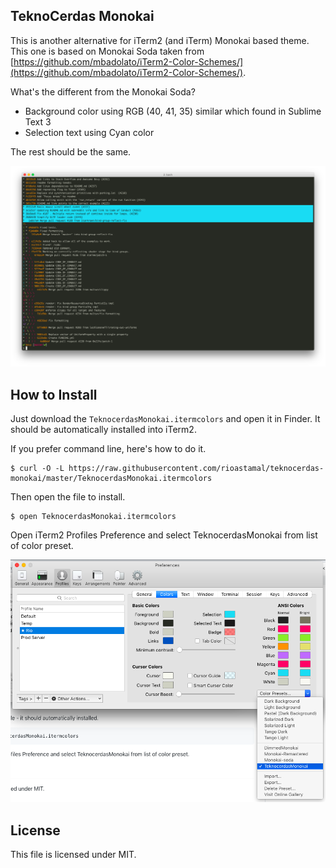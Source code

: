 ## TeknoCerdas Monokai

This is another alternative for iTerm2 (and iTerm) Monokai based theme. This one is based on Monokai Soda taken from [https://github.com/mbadolato/iTerm2-Color-Schemes/](https://github.com/mbadolato/iTerm2-Color-Schemes/).

What's the different from the Monokai Soda?

- Background color using RGB (40, 41, 35) similar which found in Sublime Text 3
- Selection text using Cyan color

The rest should be the same.

[![TeknoCerdas Monokai](./screenshot.png "TeknoCerdas Monokai")](./screenshot.png)

## How to Install

Just download the `TeknocerdasMonokai.itermcolors` and open it in Finder. It should be automatically installed into iTerm2.

If you prefer command line, here's how to do it.

```
$ curl -O -L https://raw.githubusercontent.com/rioastamal/teknocerdas-monokai/master/TeknocerdasMonokai.itermcolors
```

Then open the file to install.

```
$ open TeknocerdasMonokai.itermcolors
```

Open iTerm2 Profiles Preference and select TeknocerdasMonokai from list of color preset.

[![iTerm2 Profile](./iterm2-profile.png "iTerm2 Profile")](./iterm2-profile.png)

## License

This file is licensed under MIT.
